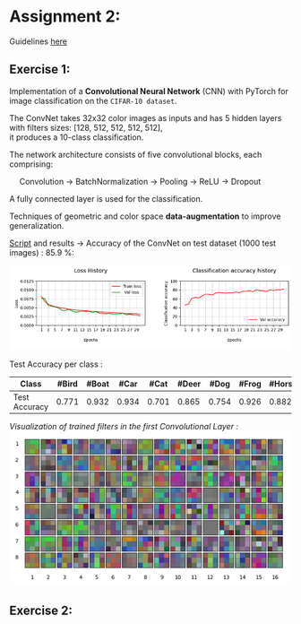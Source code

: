 # Assignment 2: 
Guidelines [here](https://nbviewer.org/github/LM1997610/AdavancedML/blob/main/Assignment_2/AML_Assignment_2.pdf)

## Exercise 1:

Implementation of a **Convolutional Neural Network** (CNN) with PyTorch for image classification on the `CIFAR-10 dataset`.

The ConvNet takes 32x32 color images as inputs and has 5 hidden layers with filters sizes: [128, 512, 512, 512, 512],\
it produces a 10-class classification.

The network architecture consists of five convolutional blocks, each comprising:

&emsp; Convolution → BatchNormalization → Pooling → ReLU → Dropout
  
A fully connected layer is used for the classification.

Techniques of geometric and color space **data-augmentation** to improve generalization.

[Script](https://nbviewer.org/github/LM1997610/AdavancedML/blob/main/Assignment_2/ex1_convnet.py) and results 
→ Accuracy of the ConvNet on test dataset (1000 test images) : 85.9 %:

![histoy_plot](https://github.com/LM1997610/AdavancedML/blob/main/Assignment_2/images/history_plot.png)

Test Accuracy per class :
 
Class | #Bird | #Boat | #Car | #Cat | #Deer | #Dog | #Frog | #Horse | #Plane | #Truck 
----- | ----- | ----- | ----- |----- |----- |----- |----- | ----- | ----- | ----- 
Test Accuracy | 0.771 | 0.932 | 0.934 | 0.701 | 0.865 | 0.754 | 0.926 | 0.882 | 0.894 | 0.896

*Visualization of trained filters in the first Convolutional Layer :*
![trained_f](https://github.com/LM1997610/AdavancedML/blob/main/Assignment_2/images/filters.png)

## Exercise 2:


